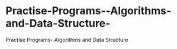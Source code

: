 Practise-Programs--Algorithms-and-Data-Structure-
=================================================

Practise Programs- Algorithms and Data Structure 